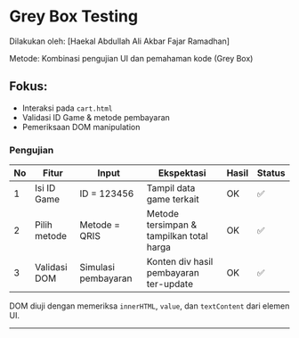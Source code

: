 # Grey Box Testing

Dilakukan oleh: [Haekal Abdullah Ali Akbar Fajar Ramadhan]

Metode: Kombinasi pengujian UI dan pemahaman kode (Grey Box)

## Fokus:
- Interaksi pada `cart.html`
- Validasi ID Game & metode pembayaran
- Pemeriksaan DOM manipulation

### Pengujian
| No | Fitur          | Input                          | Ekspektasi                                   | Hasil | Status |
|----|----------------|--------------------------------|----------------------------------------------|--------|-------|
| 1  | Isi ID Game    | ID = 123456                    | Tampil data game terkait                     | OK     | ✅    |
| 2  | Pilih metode   | Metode = QRIS                  | Metode tersimpan & tampilkan total harga     | OK     | ✅    |
| 3  | Validasi DOM   | Simulasi pembayaran            | Konten div hasil pembayaran ter-update       | OK     | ✅    |

DOM diuji dengan memeriksa `innerHTML`, `value`, dan `textContent` dari elemen UI.


---
